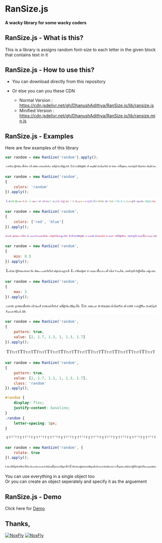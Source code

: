 # RanSize.js
#### A wacky library for some wacky coders

## RanSize.js - What is this?
This is a library is assigns random font-size to each letter in the given block that contains text in it

## RanSize.js - How to use this?
- You can download directly from this repository
- Or else you can you these CDN

    - Normal Version   : https://cdn.jsdelivr.net/gh/DhanushAdithya/RanSize.js/lib/ransize.js
    - Minified Version : https://cdn.jsdelivr.net/gh/DhanushAdithya/RanSize.js/lib/ransize.min.js

## RanSize.js - Examples
Here are few examples of this library
```js
var random = new RanSize('random').apply();
```
![random1](./img/random1.png)
```js
var random = new RanSize('random',
{
    colors: 'random'
}).apply();
```
![random2](./img/random2.png)
```js
var random = new RanSize('random',
{
    colors: ['red', 'blue']
}).apply();
```
![random8](./img/random8.png)
```js
var random = new RanSize('random',
{
    min: 0.5
}).apply();
```
![random3](./img/random3.png)
```js
var random = new RanSize('random',
{
    max: 3
}).apply();
```
![random4](./img/random4.png)
```js
var random = new RanSize('random',
{
    pattern: true,
    value: [2, 1.7, 1.3, 1, 1.3, 1.7]
}).apply();
```
![random5](./img/random5.png)
```js
var random = new RanSize('random',
{
    pattern: true,
    value: [2, 1.7, 1.3, 1, 1.3, 1.7],
    class: 'random'
}).apply();
```
```css
#random {
    display: flex;
    justify-content: baseline;
}
.random {
    letter-spacing: 5px;
}
```
![random6](./img/random6.png)
```js
var random = new RanSize('random', {
    rotate: true
}).apply();
```
![random7](./img/random7.png)

You can use everything in a single object too <br>Or you can create an object seperately and specify it as the arguement

## RanSize.js - Demo

Click here for [Demo](https://dhanushadithya.github.io/RanSize.js/demo/)


## Thanks,
[![NoxFly](https://avatars2.githubusercontent.com/u/32705400?s=63&v=4)](https://github.com/NoxFly)
[![NoxFly](https://avatars2.githubusercontent.com/u/35851048?s=63&v=4)](https://github.com/Dob6458)
